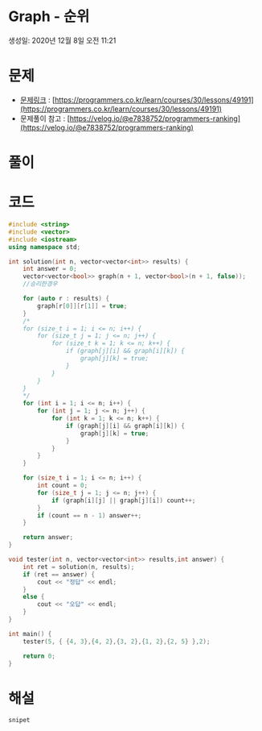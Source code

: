 # Graph - 순위

생성일: 2020년 12월 8일 오전 11:21

# 문제

- [문제링크](https://programmers.co.kr/learn/courses/30/lessons/49191) : [https://programmers.co.kr/learn/courses/30/lessons/49191](https://programmers.co.kr/learn/courses/30/lessons/49191)
- 문제풀이 참고 : [https://velog.io/@e7838752/programmers-ranking](https://velog.io/@e7838752/programmers-ranking)

# 풀이

# 코드

```cpp
#include <string>
#include <vector>
#include <iostream>
using namespace std;

int solution(int n, vector<vector<int>> results) {
    int answer = 0;
    vector<vector<bool>> graph(n + 1, vector<bool>(n + 1, false));
    //승리한경우

    for (auto r : results) {
        graph[r[0]][r[1]] = true;
    }
    /*
    for (size_t i = 1; i <= n; i++) {
        for (size_t j = 1; j <= n; j++) {
            for (size_t k = 1; k <= n; k++) {
                if (graph[j][i] && graph[i][k]) {
                    graph[j][k] = true;
                }
            }
        }
    }
    */
    for (int i = 1; i <= n; i++) {
        for (int j = 1; j <= n; j++) {
            for (int k = 1; k <= n; k++) {
                if (graph[j][i] && graph[i][k]) {
                    graph[j][k] = true;
                }
            }
        }
    }

    for (size_t i = 1; i <= n; i++) {
        int count = 0;
        for (size_t j = 1; j <= n; j++) {
            if (graph[i][j] || graph[j][i]) count++;
        }
        if (count == n - 1) answer++;
    }

    return answer;
}

void tester(int n, vector<vector<int>> results,int answer) {
    int ret = solution(n, results);
    if (ret == answer) {
        cout << "정답" << endl;
    }
    else {
        cout << "오답" << endl;
    }
}

int main() {
    tester(5, { {4, 3},{4, 2},{3, 2},{1, 2},{2, 5} },2);

    return 0;
}
```

# 해설

```cpp
snipet
```